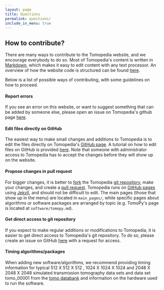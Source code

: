 ```yaml
---
layout: page
title: Questions
permalink: questions/
include_in_menu: true
---
```


## How to contribute?

There are many ways to contribute to the Tomopedia website, and we encourage
everybody to do so. Most of Tomopedia's content is written in [Markdown](https://en.wikipedia.org/wiki/Markdown),
which makes it easy to edit content with any text processor. An overview of
how the website code is structured can be found [here](https://github.com/tomopedia/tomopedia.github.io/blob/master/README.md).

Below is a list of possible ways of contributing, with some
guidelines on how to proceed.

#### Report errors
If you see an error on this website, or want to suggest something that can
be added by someone else, please open an issue on Tomopedia's github page [here](https://www.github.com/tomopedia/tomopedia.github.io/issues).

#### Edit files directly on GitHub
The easiest way to make small changes and additions to Tomopedia is to edit the
files directly on Tomopedia's [GitHub page](https://www.github.com/tomopedia/tomopedia.github.io/).
A tutorial on how to edit files on GitHub is provided [here](https://help.github.com/articles/editing-files-in-another-user-s-repository/).
Note that someone with administrator access to Tomopedia has to accept the changes
before they will show up on the website.

#### Propose changes in pull request
For bigger changes, it is better to [fork](https://help.github.com/articles/fork-a-repo/)
the Tomopedia [git repository](https://github.com/tomopedia/tomopedia.github.io),
make your changes, and create a [pull request](https://help.github.com/articles/creating-a-pull-request/).
Tomopedia runs on [GitHub pages](https://help.github.com/categories/github-pages-basics/) using [Jekyll](https://jekyllrb.com/),
and should not be difficult to edit. The main pages (those that show up in the menu)
are located in `main_pages/`, while specific pages about algorithms or software
packages are arranged by topic (e.g. TomoPy's page is located at `software/tomopy.md`).

#### Get direct access to git repository
If you expect to make regular additions or modifications to Tomopedia, it is
easier to get direct access to Tomopedia's git repository. To do so, please
create an issue on GitHub [here](https://www.github.com/tomopedia/tomopedia.github.io/issues)
with a request for access.

#### Timing algorithms/packages
When adding new software/algorithms, we recommend providing timing information for typical 512 X 512 X 512 , 1024 X 1024 X 1024 and 2048 X 2048 X 2048 simulated transmission tomography data sets and data set tomo_00001 from the [tomo databank](https://tomobank.readthedocs.io/en/latest/source/data/docs.data.roundrobin.html) and information on the hardware used to run the software.  
